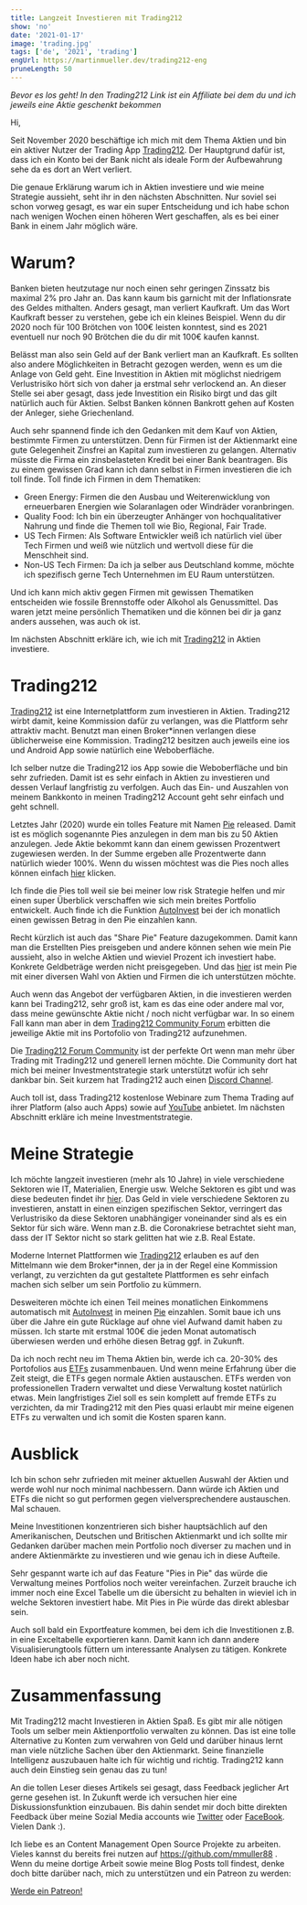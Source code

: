```yaml
---
title: Langzeit Investieren mit Trading212
show: 'no'
date: '2021-01-17'
image: 'trading.jpg'
tags: ['de', '2021', 'trading']
engUrl: https://martinmueller.dev/trading212-eng
pruneLength: 50
---
```

*Bevor es los geht! In den Trading212 Link ist ein Affiliate bei dem du und ich jeweils eine Aktie geschenkt bekommen*

Hi,

Seit November 2020 beschäftige ich mich mit dem Thema Aktien und bin ein aktiver Nutzer der Trading App [Trading212](https://trading212.com/invite/GvP8w4UF). Der Hauptgrund dafür ist, dass ich ein Konto bei der Bank nicht als ideale Form der Aufbewahrung sehe da es dort an Wert verliert.

Die genaue Erklärung warum ich in Aktien investiere und wie meine Strategie aussieht, seht ihr in den nächsten Abschnitten. Nur soviel sei schon vorweg gesagt, es war ein super Entscheidung und ich habe schon nach wenigen Wochen einen höheren Wert geschaffen, als es bei einer Bank in einem Jahr möglich wäre.

# Warum?
Banken bieten heutzutage nur noch einen sehr geringen Zinssatz bis maximal 2% pro Jahr an. Das kann kaum bis garnicht mit der Inflationsrate des Geldes mithalten. Anders gesagt, man verliert Kaufkraft. Um das Wort Kaufkraft besser zu verstehen, gebe ich ein kleines Beispiel. Wenn du dir 2020 noch für 100 Brötchen von 100€ leisten konntest, sind es 2021 eventuell nur noch 90 Brötchen die du dir mit 100€ kaufen kannst.

Belässt man also sein Geld auf der Bank verliert man an Kaufkraft. Es sollten also andere Möglichkeiten in Betracht gezogen werden, wenn es um die Anlage von Geld geht. Eine Investition in Aktien mit möglichst niedrigem Verlustrisiko hört sich von daher ja erstmal sehr verlockend an. An dieser Stelle sei aber gesagt, dass jede Investition ein Risiko birgt und das gilt natürlich auch für Aktien. Selbst Banken können Bankrott gehen auf Kosten der Anleger, siehe Griechenland.

Auch sehr spannend finde ich den Gedanken mit dem Kauf von Aktien, bestimmte Firmen zu unterstützen. Denn für Firmen ist der Aktienmarkt eine gute Gelegenheit Zinsfrei an Kapital zum investieren zu gelangen. Alternativ müsste die Firma ein zinsbelasteten Kredit bei einer Bank beantragen. Bis zu einem gewissen Grad kann ich dann selbst in Firmen investieren die ich toll finde. Toll finde ich Firmen in dem Thematiken:

* Green Energy: Firmen die den Ausbau und Weiterenwicklung von erneuerbaren Energien wie Solaranlagen oder Windräder voranbringen.
* Quality Food: Ich bin ein überzeugter Anhänger von hochqualitativer Nahrung und finde die Themen toll wie Bio, Regional, Fair Trade.
* US Tech Firmen: Als Software Entwickler weiß ich natürlich viel über Tech Firmen und weiß wie nützlich und wertvoll diese für die Menschheit sind.
* Non-US Tech Firmen: Da ich ja selber aus Deutschland komme, möchte ich spezifisch gerne Tech Unternehmen im EU Raum unterstützen.

Und ich kann mich aktiv gegen Firmen mit gewissen Thematiken entscheiden wie fossile Brennstoffe oder Alkohol als Genussmittel. Das waren jetzt meine persönlich Thematiken und die können bei dir ja ganz anders aussehen, was auch ok ist.

Im nächsten Abschnitt erkläre ich, wie ich mit [Trading212](https://trading212.com/invite/GvP8w4UF) in Aktien investiere.

# Trading212

[Trading212](https://trading212.com/invite/GvP8w4UF) ist eine Internetplattform zum investieren in Aktien. Trading212 wirbt damit, keine Kommission dafür zu verlangen, was die Plattform sehr attraktiv macht. Benutzt man einen Broker*innen verlangen diese üblicherweise eine Kommission. Trading212 besitzen auch jeweils eine ios und Android App sowie natürlich eine Weboberfläche.

Ich selber nutze die Trading212 ios App sowie die Weboberfläche und bin sehr zufrieden. Damit ist es sehr einfach in Aktien zu investieren und dessen Verlauf langfristig zu verfolgen. Auch das Ein- und Auszahlen von meinem Bankkonto in meinen Trading212 Account geht sehr einfach und geht schnell.

Letztes Jahr (2020) wurde ein tolles Feature mit Namen [Pie](https://helpcentre.trading212.com/hc/en-us/articles/360009313957-Pies-AutoInvest-Introduction) released. Damit ist es möglich sogenannte Pies anzulegen in dem man bis zu 50 Aktien anzulegen. Jede Aktie bekommt kann dan einem gewissen Prozentwert zugewiesen werden. In der Summe ergeben alle Prozentwerte dann natürlich wieder 100%. Wenn du wissen möchtest was die Pies noch alles können einfach [hier](https://helpcentre.trading212.com/hc/en-us/articles/360009313957-Pies-AutoInvest-Introduction) klicken.

Ich finde die Pies toll weil sie bei meiner low risk Strategie helfen und mir einen super Überblick verschaffen wie sich mein breites Portfolio entwickelt. Auch finde ich die Funktion [AutoInvest](https://helpcentre.trading212.com/hc/en-us/articles/360009313957-Pies-AutoInvest-Introduction) bei der ich monatlich einen gewissen Betrag in den Pie einzahlen kann.

Recht kürzlich ist auch das "Share Pie" Feature dazugekommen. Damit kann man die Erstellten Pies preisgeben und andere können sehen wie mein Pie aussieht, also in welche Aktien und wieviel Prozent ich investiert habe. Konkrete Geldbeträge werden nicht preisgegeben. Und das [hier](https://trading212.com/pies/l7iYcKopcsn4QkND915c7ISopbU5) ist mein Pie mit einer diversen Wahl von Aktien und Firmen die ich unterstützen möchte.

Auch wenn das Angebot der verfügbaren Aktien, in die investieren werden kann bei Trading212, sehr groß ist, kam es das eine oder andere mal vor, dass meine gewünschte Aktie nicht / noch nicht verfügbar war. In so einem Fall kann man aber in dem [Trading212 Community Forum](https://community.trading212.com/) erbitten die jeweilige Aktie mit ins Portofolio von Trading212 aufzunehmen.

Die [Trading212 Forum Community](https://community.trading212.com/) ist der perfekte Ort wenn man mehr über Trading mit Trading212 und generell lernen möchte. Die Community dort hat mich bei meiner Investmentstrategie stark unterstützt wofür ich sehr dankbar bin. Seit kurzem hat Trading212 auch einen [Discord Channel](https://discord.gg/yWy9scvP).

Auch toll ist, dass Trading212 kostenlose Webinare zum Thema Trading auf ihrer Platform (also auch Apps) sowie auf [YouTube](https://https://youtube.com/user/Trading212) anbietet. Im nächsten Abschnitt erkläre ich meine Investmentstrategie.
  
# Meine Strategie
Ich möchte langzeit investieren (mehr als 10 Jahre) in viele verschiedene Sektoren wie IT, Materialien, Energie usw. Welche Sektoren es gibt und was diese bedeuten findet ihr [hier](https://corporatefinanceinstitute.com/resources/knowledge/finance/the-sp-sectors/). Das Geld in viele verschiedene Sektoren zu investieren, anstatt in einen einzigen spezifischen Sektor, verringert das Verlustrisiko da diese Sektoren unabhängiger voneinander sind als es ein Sektor für sich wäre. Wenn man z.B. die Coronakriese betrachtet sieht man, dass der IT Sektor nicht so stark gelitten hat wie z.B. Real Estate.

Moderne Internet Plattformen wie [Trading212](https://trading212.com/invite/GvP8w4UF) erlauben es auf den Mittelmann wie dem Broker*innen, der ja in der Regel eine Kommission verlangt, zu verzichten da gut gestaltete Plattformen es sehr einfach machen sich selber um sein Portfolio zu kümmern.

Desweiteren möchte ich einen Teil meines monatlichen Einkommens automatisch mit [AutoInvest](https://helpcentre.trading212.com/hc/en-us/articles/360009313957-Pies-AutoInvest-Introduction) in meinen [Pie](https://helpcentre.trading212.com/hc/en-us/articles/360009313957-Pies-AutoInvest-Introduction) einzahlen. Somit baue ich uns über die Jahre ein gute Rücklage auf ohne viel Aufwand damit haben zu müssen.
Ich starte mit erstmal 100€ die jeden Monat automatisch überwiesen werden und erhöhe diesen Betrag ggf. in Zukunft.

Da ich noch recht neu im Thema Aktien bin, werde ich ca. 20-30% des Portofolios aus [ETFs](https://en.wikipedia.org/wiki/Exchange-traded_fund) zusammenbauen. Und wenn meine Erfahrung über die Zeit steigt, die ETFs gegen normale Aktien austauschen. ETFs werden von professionellen Tradern verwaltet und diese Verwaltung kostet natürlich etwas. Mein langfristiges Ziel soll es sein komplett auf fremde ETFs zu verzichten, da mir Trading212 mit den Pies quasi erlaubt mir meine eigenen ETFs zu verwalten und ich somit die Kosten sparen kann.

# Ausblick
Ich bin schon sehr zufrieden mit meiner aktuellen Auswahl der Aktien und werde wohl nur noch minimal nachbessern. Dann würde ich Aktien und ETFs die nicht so gut performen gegen vielversprechendere austauschen. Mal schauen.

Meine Investitionen konzentrieren sich bisher hauptsächlich auf den Amerikanischen, Deutschen und Britischen Aktienmarkt und ich sollte mir Gedanken darüber machen mein Portfolio noch diverser zu machen und in andere Aktienmärkte zu investieren und wie genau ich in diese Aufteile.

Sehr gespannt warte ich auf das Feature "Pies in Pie" das würde die Verwaltung meines Portfolios noch weiter vereinfachen. Zurzeit brauche ich immer noch eine Excel Tabelle um die übersicht zu behalten in wieviel ich in welche Sektoren investiert habe. Mit Pies in Pie würde das direkt ablesbar sein.

Auch soll bald ein Exportfeature kommen, bei dem ich die Investitionen z.B. in eine Exceltabelle exportieren kann. Damit kann ich dann andere Visualisierungtools füttern um interessante Analysen zu tätigen. Konkrete Ideen habe ich aber noch nicht.

# Zusammenfassung
Mit Trading212 macht Investieren in Aktien Spaß. Es gibt mir alle nötigen Tools um selber mein Aktienportfolio verwalten zu können. Das ist eine tolle Alternative zu Konten zum verwahren von Geld und darüber hinaus lernt man viele nützliche Sachen über den Aktienmarkt. Seine finanzielle Intelligenz auszubauen halte ich für wichtig und richtig. Trading212 kann auch dein Einstieg sein genau das zu tun!

An die tollen Leser dieses Artikels sei gesagt, dass Feedback jeglicher Art gerne gesehen ist. In Zukunft werde ich versuchen hier eine Diskussionsfunktion einzubauen. Bis dahin sendet mir doch bitte direkten Feedback über meine Sozial Media accounts wie [Twitter](https://twitter.com/MartinMueller_) oder [FaceBook](https://https://facebook.com/martin.muller.10485). Vielen Dank :).

Ich liebe es an Content Management Open Source Projekte zu arbeiten. Vieles kannst du bereits frei nutzen auf https://github.com/mmuller88 . Wenn du meine dortige Arbeit sowie meine Blog Posts toll findest, denke doch bitte darüber nach, mich zu unterstützen und ein Patreon zu werden:

<a href="https://https://patreon.com/bePatron?u=29010217" data-patreon-widget-type="become-patron-button">Werde ein Patreon!</a><script async src="https://c6.patreon.com/becomePatronButton.bundle.js"></script>